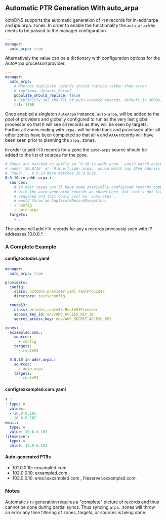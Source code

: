 ## Automatic PTR Generation With auto_arpa

octoDNS supports the automatic generation of `PTR` records for in-addr.arpa. and ip6.arpa. zones. In order to enable the functionality the `auto_arpa` key needs to be passed to the manager configuration.

```yaml
---
manager:
  auto_arpa: true
```

Alternatively the value can be a dictionary with configuration options for the AutoArpa processor/provider.

```yaml
---
manager:
  auto_arpa:
    # Whether duplicate records should replace rather than error
    # (optiona, default False)
    populate_should_replace: false
    # Explicitly set the TTL of auto-created records, default is 3600s, 1hr
    ttl: 1800
```

Once enabled a singleton `AutoArpa` instance, `auto-arpa`, will be added to the pool of providers and globally configured to run as the very last global processor so that it will see all records as they will be seen by targets. Further all zones ending with `arpa.` will be held back and processed after all other zones have been completed so that all `A` and `AAAA` records will have been seen prior to planning the `arpa.` zones.

In order to add `PTR` records for a zone the `auto-arpa` source should be added to the list of sources for the zone.

```yaml
# Zones are matched on suffix so `0.10.in-addr.arpa.` would match anything
# under `10.0/16` or `0.8.e.f.ip6-.arpa.` would match any IPv6 address under
# `fe80::`, 0.0.10 here matches 10.0.0/24.
0.0.10.in-addr.arpa.:
  sources:
    # In most cases you'll have some statically configured records combined in
    # with the auto-generated records as shown here, but that's not strictly
    # required and this could just be `auto-arpa`.
    # would throw an DuplicateRecordException.
    - config
    - auto-arpa
  targets:
    - ...
```

The above will add `PTR` records for any `A` records previously seen with IP addresses 10.0.0.*.

### A Complete Example

#### config/octodns.yaml

```yaml
manager:
  auto_arpa: true

providers:
  config:
    class: octodns.provider.yaml.YamlProvider
    directory: tests/config

  route53:
    class: octodns_route53.Route53Provider
    access_key_id: env/AWS_ACCESS_KEY_ID
    secret_access_key: env/AWS_SECRET_ACCESS_KEY

zones:
  exxampled.com.:
    sources:
      - config
    targets:
      - route53

  0.0.10.in-addr.arpa.:
    sources:
      - auto-arpa
    targets:
      - route53
```

#### config/exxampled.com.yaml

```yaml
? ''
: type: A
  values:
  - 10.0.0.101
  - 10.0.0.102
email:
  type: A
  value: 10.0.0.103
fileserver:
  type: A
  value: 10.0.0.103
```

#### Auto-generated PTRs

* 101.0.0.10: exxampled.com.
* 102.0.0.10: exxampled.com.
* 103.0.0.10: email.exxampled.com., fileserver.exxampled.com.

### Notes

Automatic `PTR` generation requires a "complete" picture of records and thus cannot be done during partial syncs. Thus syncing `arpa.` zones will throw an error any time filtering of zones, targets, or sources is being done.
